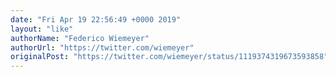 ```yaml
---
date: "Fri Apr 19 22:56:49 +0000 2019"
layout: "like"
authorName: "Federico Wiemeyer"
authorUrl: "https://twitter.com/wiemeyer"
originalPost: "https://twitter.com/wiemeyer/status/1119374319673593858"
---
```

